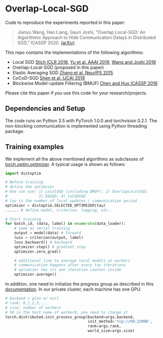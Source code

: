 
# Overlap-Local-SGD

Code to reproduce the experiments reported in this paper:
> Jianyu Wang, Hao Liang, Gauri Joshi, "Overlap Local-SGD: An Algorithmic Approach to Hide Communication Delays in Distributed SGD," ICASSP 2020. [(arXiv)](https://arxiv.org/abs/2002.09539)

This repo contains the implementations of the following algorithms:
- Local SGD [Stich ICLR 2018](https://arxiv.org/abs/1805.09767), [Yu et al. AAAI 2019](https://wvvw.aaai.org/ojs/index.php/AAAI/article/view/4514), [Wang and Joshi 2018](https://arxiv.org/abs/1808.07576)
- Overlap-Local-SGD (proposed in this paper)
- Elastic Averaging SGD [Zhang et al. NeurIPS 2015](http://papers.nips.cc/paper/5761-deep-learning-with-elastic-averaging-sgd)
- CoCoD-SGD [Shen et al. IJCAI 2019](https://arxiv.org/abs/1906.12043)
- Blockwise Model-update Filtering (BMUF) [Chen and Huo ICASSP 2016](https://ieeexplore.ieee.org/abstract/document/7472805/) 

Please cite this paper if you use this code for your research/projects.

## Dependencies and Setup
The code runs on Python 3.5 with PyTorch 1.0.0 and torchvision 0.2.1.
The non-blocking communication is implemented using Python threading package.

## Training examples
We implement all the above mentioned algorithms as subclasses of [torch.optim.optimizer](https://pytorch.org/docs/stable/optim.html). A typical usage is shown as follows:
```python
import distoptim

# Before training
# define the optimizer
# One can use: 1) LocalSGD (including BMUF); 2) OverlapLocalSGD; 
#              3) EASGD; 4) CoCoDSGD
# tau is the number of local updates / communication period
optimizer = distoptim.SELECTED_OPTIMIZER(tau)
...... # define model, criterion, logging, etc..

# Start training
for batch_id, (data, label) in enumerate(data_loader):
	# same as serial training
	output = model(data) # forward
	loss = criterion(output, label)
	loss.backward() # backward
	optimizer.step() # gradient step
	optimizer.zero_grad()

	# additional line to average local models at workers
	# communication happens after every tau iterations
	# optimizer has its own iteration counter inside
	optimizer.average()
```
In addition, one need to initialize the progress group as described in this [documentation](https://pytorch.org/docs/stable/distributed.html). In our private cluster, each machine has one GPU.
```python
# backend = gloo or nccl
# rank: 0,1,2,3,...
# size: number of workers
# h0 is the host name of worker0, you need to change it
torch.distributed.init_process_group(backend=args.backend, 
                                     init_method='tcp://h0:22000', 
                                     rank=args.rank, 
                                     world_size=args.size)
```
    